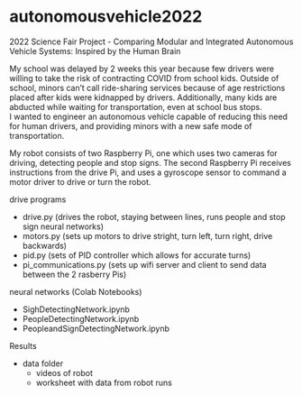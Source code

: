 # autonomousvehicle2022
2022 Science Fair Project - Comparing Modular and Integrated Autonomous Vehicle Systems: Inspired by the Human Brain

My school was delayed by 2 weeks this year because few drivers were willing to take the risk of contracting COVID from school kids. 
Outside of school, minors can’t call ride-sharing services because of age restrictions placed after kids were kidnapped by drivers. 
Additionally, many kids are abducted while waiting for transportation, even at school bus stops.  
I wanted to engineer an autonomous vehicle capable of reducing this need for human drivers, and providing minors with a new safe mode of transportation.

My robot consists of two Raspberry Pi, one which uses two cameras for driving, detecting people and stop signs.
The second Raspberry Pi receives instructions from the drive Pi, and uses a gyroscope sensor to command a motor driver to drive or turn the robot.

drive programs
- drive.py (drives the robot, staying between lines, runs people and stop sign neural networks)
- motors.py (sets up motors to drive stright, turn left, turn right, drive backwards)
- pid.py (sets of PID controller which allows for accurate turns)
- pi_communications.py (sets up wifi server and client to send data between the 2 rasberry Pis)

neural networks (Colab Notebooks)
- SighDetectingNetwork.ipynb
- PeopleDetectingNetwork.ipynb
- PeopleandSignDetectingNetwork.ipynb

Results
- data folder
  - videos of robot
  - worksheet with data from robot runs
